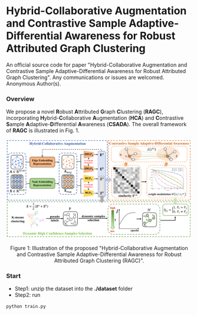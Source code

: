 # Hybrid-Collaborative Augmentation and Contrastive Sample Adaptive-Differential Awareness for Robust Attributed Graph Clustering
An official source code for paper "Hybrid-Collaborative Augmentation and Contrastive Sample Adaptive-Differential Awareness for Robust Attributed Graph Clustering". Any communications or issues are welcomed.<br>
Anonymous Author(s).<br>
### Overview
We propose a novel **R**obust **A**ttributed **G**raph **C**lustering (**RAGC**), incorporating **H**ybrid-**C**ollaborative **A**ugmentation (**HCA**) and **C**ontrastive **S**ample **A**daptive-**D**ifferential **A**wareness (**CSADA**). The overall framework of **RAGC** is illustrated in Fig. 1.<br>

![](https://github.com/TianxiangZhao0474/RAGC/blob/main/image/RAGC_new.png)
<div align=center>
Figure 1: Illustration of the proposed "Hybrid-Collaborative Augmentation and Contrastive Sample Adaptive-Differential Awareness for Robust Attributed Graph Clustering (RAGC)".
</div>

### Start

- Step1: unzip the dataset into the **./dataset** folder
- Step2: run

```
python train.py
```
